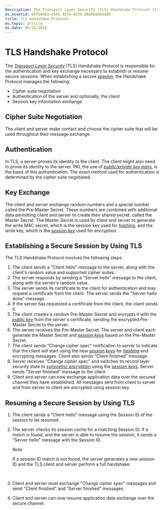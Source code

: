```yaml
---
Description: The Transport Layer Security (TLS) Handshake Protocol is responsible for the authentication and key exchange necessary to establish or resume secure sessions.
ms.assetid: 65fb4db3-e505-457a-9159-dba0b506ea0b
title: TLS Handshake Protocol
ms.topic: article
ms.date: 05/31/2018
---
```


# TLS Handshake Protocol

The [*Transport Layer Security*](../secgloss/t-gly.md) (TLS) Handshake Protocol is responsible for the authentication and key exchange necessary to establish or resume secure sessions. When establishing a secure [*session*](../secgloss/s-gly.md), the Handshake Protocol manages the following:

-   Cipher suite negotiation
-   Authentication of the server and optionally, the client
-   Session key information exchange.

## Cipher Suite Negotiation

The client and server make contact and choose the cipher suite that will be used throughout their message exchange.

## Authentication

In TLS, a server proves its identity to the client. The client might also need to prove its identity to the server. PKI, the use of [*public/private key pairs*](../secgloss/p-gly.md), is the basis of this authentication. The exact method used for authentication is determined by the cipher suite negotiated.

## Key Exchange

The client and server exchange random numbers and a special number called the Pre-Master Secret. These numbers are combined with additional data permitting client and server to create their shared secret, called the Master Secret. The Master Secret is used by client and server to generate the write MAC secret, which is the session key used for [*hashing*](../secgloss/h-gly.md), and the write key, which is the [*session key*](../secgloss/s-gly.md) used for encryption.

## Establishing a Secure Session by Using TLS

The TLS Handshake Protocol involves the following steps:

1.  The client sends a "Client hello" message to the server, along with the client's random value and supported cipher suites.
2.  The server responds by sending a "Server hello" message to the client, along with the server's random value.
3.  The server sends its certificate to the client for authentication and may request a certificate from the client. The server sends the "Server hello done" message.
4.  If the server has requested a certificate from the client, the client sends it.
5.  The client creates a random Pre-Master Secret and encrypts it with the [*public key*](../secgloss/p-gly.md) from the server's certificate, sending the encrypted Pre-Master Secret to the server.
6.  The server receives the Pre-Master Secret. The server and client each generate the Master Secret and [*session keys*](../secgloss/s-gly.md) based on the Pre-Master Secret.
7.  The client sends "Change cipher spec" notification to server to indicate that the client will start using the new [*session keys*](../secgloss/s-gly.md) for [*hashing*](../secgloss/h-gly.md) and encrypting messages. Client also sends "Client finished" message.
8.  Server receives "Change cipher spec" and switches its record layer security state to [*symmetric encryption*](../secgloss/s-gly.md) using the [*session keys*](../secgloss/s-gly.md). Server sends "Server finished" message to the client.
9.  Client and server can now exchange application data over the secured channel they have established. All messages sent from client to server and from server to client are encrypted using session key.

## Resuming a Secure Session by Using TLS

1.  The client sends a "Client hello" message using the Session ID of the session to be resumed.
2.  The server checks its session cache for a matching Session ID. If a match is found, and the server is able to resume the session, it sends a "Server hello" message with the Session ID.
    > [!Note]  
    > If a session ID match is not found, the server generates a new session ID and the TLS client and server perform a full handshake.

     

3.  Client and server must exchange "Change cipher spec" messages and send "Client finished" and "Server finished" messages.
4.  Client and server can now resume application data exchange over the secure channel.

 

 